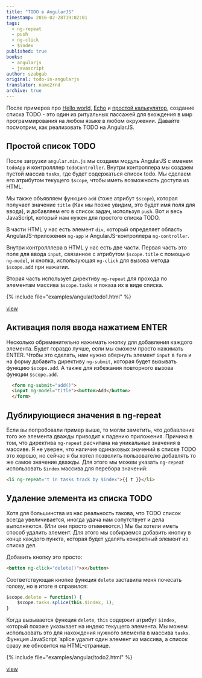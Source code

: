 ```yaml
---
title: "TODO в AngularJS"
timestamp: 2016-02-28T19:02:01
tags:
  - ng-repeat
  - push
  - ng-click
  - $index
published: true
books:
  - angularjs
  - javascript
author: szabgab
original: todo-in-angularjs
translator: name2rnd
archive: true
---
```



После примеров про [Hello world](/getting-started-with-angularjs), [Echo](/angularjs-first-binding) и [простой калькулятор](/calculator-in-angularjs),
создание списка TODO - это один из ритуальных пассажей для вхождения в мир программирования на любом языке в любом окружении.
Давайте посмотрим, как реализовать TODO на AngularJS.


## Простой список TODO

После загрузки `angular.min.js` мы создаем модуль AngularJS с именем `todoApp`
и контролллер `todoController`. Внутри контроллера мы создаем пустой массив `tasks`, где будет содержаться список todo.
Мы сделаем его атрибутом текущего `$scope`, чтобы иметь возможность доступа из HTML.

Мы также объявляем функцию `add` (тоже атрибут `$scope`),
которая получает значение `title` (Как мы позже увидим, это будет имя поля для ввода),
и добавляем его в список задач, используя `push`. Вот и весь JavaScript, который нам нужен для простого списка TODO.

В части HTML у нас есть элемент `div`, который определяет область AngularJS-приложения `ng-app` и AngularJS-контроллера `ng-controller`.

Внутри контролллера в HTML у нас есть две части. Первая часть это поле для ввода `input`,
связанное с атрибутом `$scope.title` с помощью `ng-model`, и кнопка, использующая
`ng-click` для вызова метода `$scope.add` при нажатии.

Вторая часть использует директиву `ng-repeat` для прохода по элементам массива `$scope.tasks` и показа их в виде списка.

{% include file="examples/angular/todo1.html" %}

[view](examples/angular/todo1.html)

## Активация поля ввода нажатием ENTER

Несколько обременительно нажимать кнопку для добавления каждого элемента.
Будет гораздо лучше, если мы сможем просто нажимать ENTER.
Чтобы это сделать, нам нужно обернуть элемент `input` в `form` и на форму добавить директиву `ng-submit`,
которая будет вызывать функцию `$scope.add`. А также для избежания повторного вызова функции `$scope.add`.

```html
  <form ng-submit="add()">
  <input ng-model="title"><button>Add</button>
  </form>
```

## Дублирующиеся значения в ng-repeat

Если вы попробовали пример выше, то могли заметить, что добавление того же элемента дважды приводит к падению приложения.
Причина в том, что директива `ng-repeat` расчитана на уникальные значения в массиве.
Я не уверен, что наличие одинаковых значений в списке TODO это хорошо, но сейчас я бы хотел позволить 
пользователю добавлять то же самое значение дважды.
Для этого мы можем указать `ng-repeat` использовать `$index` массива для перебора значений:

```html
<li ng-repeat="t in tasks track by $index">{{ t }}</li>
```

## Удаление элемента из списка TODO

Хотя для большинства из нас реальность такова, что TODO список всегда увеличивается, иногда удача нам сопутствует и дела выполняются. (Или они просто отменяются.)
Мы бы хотели иметь способ удалить элемент. Для этого мы собираемся добавить кнопку в конце каждого пункта,
которая будет удалять конкретный элемент из списка дел.

Добавить кнопку это просто:

```html
<button ng-click="delete()">x</button>
```

Соответствующая кнопке функция `delete` заставила меня почесать голову, но в итоге я справился:

```javascript
$scope.delete = function() {
    $scope.tasks.splice(this.$index, 1);
}
```

Когда вызывается функция `delete`, `this` содержит атрибут `$index`, который похоже указывает на индекс текущего элемента.
Мы можем использовать это для нахождения нужного элемента в массива `tasks`. Функция JavaScript `splice</a> удалит один элемент из массива,
а список сразу же обновится на HTML-странице.

{% include file="examples/angular/todo2.html" %}

[view](examples/angular/todo2.html)
